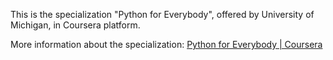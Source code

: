This is the specialization "Python for Everybody", offered by University of Michigan, in Coursera platform.

More information about the specialization: [Python for Everybody | Coursera](https://www.coursera.org/specializations/python?=null&index=prod_all_launched_products_term_optimization)

